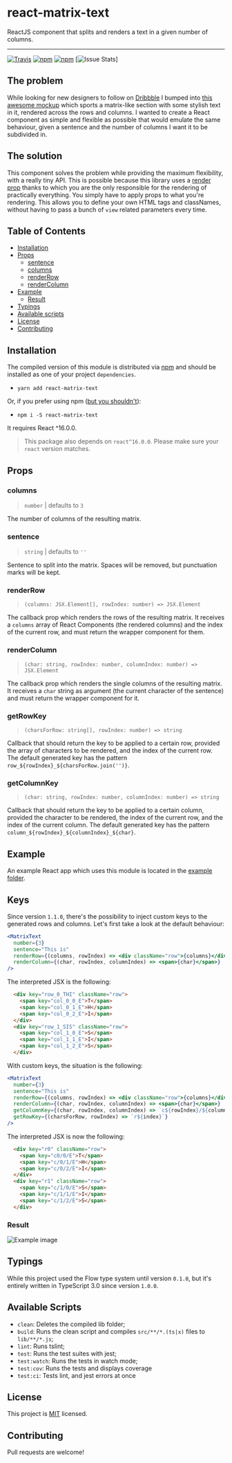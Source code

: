 # react-matrix-text

ReactJS component that splits and renders a text in a given number of columns.

--------------------------------

[![Travis](https://img.shields.io/travis/jkomyno/react-matrix-text.svg)](https://travis-ci.org/jkomyno/react-matrix-text)
[![npm](https://img.shields.io/npm/v/react-matrix-text.svg)](https://npmjs.com/package/react-matrix-text)
[![npm](https://img.shields.io/npm/dm/react-matrix-text.svg)](https://npmjs.com/package/react-matrix-text)
[![Issue Stats](https://img.shields.io/issuestats/i/github/jkomyno/react-matrix-text.svg)]

## The problem

While looking for new designers to follow on [Dribbble](https://dribbble.com) I bumped into [this awesome mockup](https://dribbble.com/shots/2078854-Core-Media-Hero-Exploration) which sports a matrix-like section
with some stylish text in it, rendered across the rows and columns. I wanted to create a React component
as simple and flexible as possible that would emulate the same behaviour, given a sentence and the number
of columns I want it to be subdivided in.

## The solution

This component solves the problem while providing the maximum flexibility, with a really tiny API.
This is possible because this library uses a [render prop](https://cdb.reacttraining.com/use-a-render-prop-50de598f11ce) thanks to which you are
the only responsible for the rendering of practically everything. You simply have to apply props to what you're
rendering.
This allows you to define your own HTML tags and classNames, without having to pass a bunch of `view` related
parameters every time.

## Table of Contents

- [Installation](#installation)
- [Props](#props)
  - [sentence](#sentence)
  - [columns](#columns)
  - [renderRow](#renderrow)
  - [renderColumn](#rendercolumn)
- [Example](#example)
  - [Result](#result)
- [Typings](#typings)
- [Available scripts](#available-scripts)
- [License](#license)
- [Contributing](#contributing)

## Installation

The compiled version of this module is distributed via [npm](https://www.npmjs.com/) and should be installed as one of your project `dependencies`.

- `yarn add react-matrix-text`

Or, if you prefer using npm ([but you shouldn't](https://medium.com/@kaayru/what-is-yarn-and-should-we-use-it-dbd8c46de6a)):

- `npm i -S react-matrix-text`

It requires React ^16.0.0.

> This package also depends on `react^16.0.0`. Please make sure your `react` version matches.

## Props

### columns

> `number` | defaults to `3`

The number of columns of the resulting matrix.

### sentence

> `string` | defaults to `''`

Sentence to split into the matrix. Spaces will be removed, but punctuation marks will be kept.

### renderRow

> `(columns: JSX.Element[], rowIndex: number) => JSX.Element`

The callback prop which renders the rows of the resulting matrix.
It receives a `columns` array of React Components (the rendered columns) and the index of the current row, and must return the wrapper component for them.

### renderColumn

> `(char: string, rowIndex: number, columnIndex: number) => JSX.Element`

The callback prop which renders the single columns of the resulting matrix.
It receives a `char` string as argument (the current character of the sentence) and must return the wrapper component for it.

### getRowKey

> `(charsForRow: string[], rowIndex: number) => string`

Callback that should return the key to be applied to a certain row, provided the array of characters to be rendered, and the index of the current row.
The default generated key has the pattern `row_${rowIndex}_${charsForRow.join('')}`.

### getColumnKey

> `(char: string, rowIndex: number, columnIndex: number) => string`

Callback that should return the key to be applied to a certain column, provided the character to be rendered, the index of the current row, and the index of the current column.
The default generated key has the pattern `column_${rowIndex}_${columnIndex}_${char}`.

## Example

An example React app which uses this module is located in the [example folder](/example).

## Keys

Since version `1.1.0`, there's the possibility to inject custom keys to the generated rows and columns.
Let's first take a look at the default behaviour:

```jsx
<MatrixText
  number={3}
  sentence="This is"
  renderRow={(columns, rowIndex) => <div className="row">{columns}</div>}
  renderColumn={(char, rowIndex, columnIndex) => <span>{char}</span>}
/>
```

The interpreted JSX is the following:

```html
  <div key="row_0_THI" className="row">
    <span key="col_0_0_E">T</span>
    <span key="col_0_1_E">H</span>
    <span key="col_0_2_E">I</span>
  </div>
  <div key="row_1_SIS" className="row">
    <span key="col_1_0_E">S</span>
    <span key="col_1_1_E">I</span>
    <span key="col_1_2_E">S</span>
  </div>
```

With custom keys, the situation is the following:

```jsx
<MatrixText
  number={3}
  sentence="This is"
  renderRow={(columns, rowIndex) => <div className="row">{columns}</div>}
  renderColumn={(char, rowIndex, columnIndex) => <span>{char}</span>}
  getColumnKey={(char, rowIndex, columnIndex) => `c${rowIndex}/${columnIndex}/${char}`}
  getRowKey={(charsForRow, rowIndex) => `r${index}`}
/>
```

The interpreted JSX is now the following:

```html
  <div key="r0" className="row">
    <span key="c0/0/E">T</span>
    <span key="c/0/1/E">H</span>
    <span key="c/0/2/E">I</span>
  </div>
  <div key="r1" className="row">
    <span key="c/1/0/E">S</span>
    <span key="c/1/1/E">I</span>
    <span key="c/1/2/E">S</span>
  </div>
```

### Result

![Example image](./images/result.jpg)

## Typings

While this project used the Flow type system until version `0.1.0`, but it's entirely written in TypeScript 3.0 since version `1.0.0`.

## Available Scripts

- `clean`: Deletes the compiled lib folder;
- `build`: Runs the clean script and compiles `src/**/*.(ts|x)` files to `lib/**/*.js`;
- `lint`: Runs tslint;
- `test`: Runs the test suites with jest;
- `test:watch`: Runs the tests in watch mode;
- `test:cov`: Runs the tests and displays coverage
- `test:ci`: Tests lint, and jest errors at once

## License

This project is [MIT](LICENSE) licensed.

## Contributing

Pull requests are welcome!
